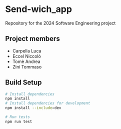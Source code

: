 # Send-wich_app
Repository for the 2024 Software Engineering project

## Project members
- Carpella Luca
- Eccel Niccolò
- Tomè Andrea
- Zini Tommaso

## Build Setup

```bash
# Install dependencies
npm install
# Install dependencies for development
npm install --include=dev

# Run tests
npm run test
```